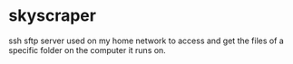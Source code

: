 # skyscraper
ssh sftp server used on my home network to access and get the files of a specific folder on the computer it runs on.
